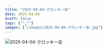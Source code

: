 ```yaml
---
title: "2025-04-04-クロッキー会"
date: 2025-04-04
draft: false
tags: ["",""]
images: ["/images/2025-04-04-クロッキー会.jpg"]
---
```


![2025-04-04-クロッキー会](/images/2025-04-04-クロッキー会.jpg)